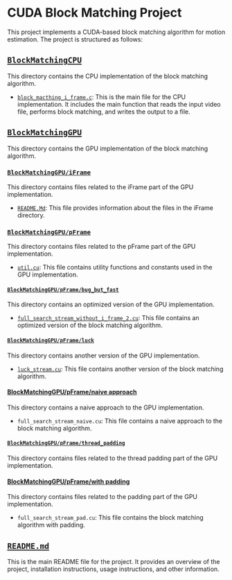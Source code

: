 # CUDA Block Matching Project

This project implements a CUDA-based block matching algorithm for motion estimation. The project is structured as follows:

## [`BlockMatchingCPU`](command:_github.copilot.openRelativePath?%5B%7B%22scheme%22%3A%22file%22%2C%22authority%22%3A%22%22%2C%22path%22%3A%22%2Fhome%2Fwad098%2FBlockMatchingOffical%2FBlockMatchingCPU%22%2C%22query%22%3A%22%22%2C%22fragment%22%3A%22%22%7D%5D "/home/wad098/BlockMatchingOffical/BlockMatchingCPU")

This directory contains the CPU implementation of the block matching algorithm.

- [`block_macthing_i_frame.c`](command:_github.copilot.openSymbolInFile?%5B%22BlockMatchingCPU%2Fblock_macthing_i_frame.c%22%2C%22block_macthing_i_frame.c%22%5D "BlockMatchingCPU/block_macthing_i_frame.c"): This is the main file for the CPU implementation. It includes the main function that reads the input video file, performs block matching, and writes the output to a file.

## [`BlockMatchingGPU`](command:_github.copilot.openRelativePath?%5B%7B%22scheme%22%3A%22file%22%2C%22authority%22%3A%22%22%2C%22path%22%3A%22%2Fhome%2Fwad098%2FBlockMatchingOffical%2FBlockMatchingGPU%22%2C%22query%22%3A%22%22%2C%22fragment%22%3A%22%22%7D%5D "/home/wad098/BlockMatchingOffical/BlockMatchingGPU")

This directory contains the GPU implementation of the block matching algorithm.

### [`BlockMatchingGPU/iFrame`](command:_github.copilot.openRelativePath?%5B%7B%22scheme%22%3A%22file%22%2C%22authority%22%3A%22%22%2C%22path%22%3A%22%2Fhome%2Fwad098%2FBlockMatchingOffical%2FBlockMatchingGPU%2FiFrame%22%2C%22query%22%3A%22%22%2C%22fragment%22%3A%22%22%7D%5D "/home/wad098/BlockMatchingOffical/BlockMatchingGPU/iFrame")

This directory contains files related to the iFrame part of the GPU implementation.

- [`README.Md`](command:_github.copilot.openSymbolInFile?%5B%22BlockMatchingGPU%2FiFrame%2FREADME.Md%22%2C%22README.Md%22%5D "BlockMatchingGPU/iFrame/README.Md"): This file provides information about the files in the iFrame directory.

### [`BlockMatchingGPU/pFrame`](command:_github.copilot.openRelativePath?%5B%7B%22scheme%22%3A%22file%22%2C%22authority%22%3A%22%22%2C%22path%22%3A%22%2Fhome%2Fwad098%2FBlockMatchingOffical%2FBlockMatchingGPU%2FpFrame%22%2C%22query%22%3A%22%22%2C%22fragment%22%3A%22%22%7D%5D "/home/wad098/BlockMatchingOffical/BlockMatchingGPU/pFrame")

This directory contains files related to the pFrame part of the GPU implementation.

- [`util.cu`](command:_github.copilot.openSymbolInFile?%5B%22BlockMatchingGPU%2FpFrame%2Futil.cu%22%2C%22util.cu%22%5D "BlockMatchingGPU/pFrame/util.cu"): This file contains utility functions and constants used in the GPU implementation.

#### [`BlockMatchingGPU/pFrame/bug_but_fast`](command:_github.copilot.openRelativePath?%5B%7B%22scheme%22%3A%22file%22%2C%22authority%22%3A%22%22%2C%22path%22%3A%22%2Fhome%2Fwad098%2FBlockMatchingOffical%2FBlockMatchingGPU%2FpFrame%2Fbug_but_fast%22%2C%22query%22%3A%22%22%2C%22fragment%22%3A%22%22%7D%5D "/home/wad098/BlockMatchingOffical/BlockMatchingGPU/pFrame/bug_but_fast")

This directory contains an optimized version of the GPU implementation.

- [`full_search_stream_without_i_frame_2.cu`](command:_github.copilot.openSymbolInFile?%5B%22BlockMatchingGPU%2FpFrame%2Fbug_but_fast%2Ffull_search_stream_without_i_frame_2.cu%22%2C%22full_search_stream_without_i_frame_2.cu%22%5D "BlockMatchingGPU/pFrame/bug_but_fast/full_search_stream_without_i_frame_2.cu"): This file contains an optimized version of the block matching algorithm.

#### [`BlockMatchingGPU/pFrame/luck`](command:_github.copilot.openRelativePath?%5B%7B%22scheme%22%3A%22file%22%2C%22authority%22%3A%22%22%2C%22path%22%3A%22%2Fhome%2Fwad098%2FBlockMatchingOffical%2FBlockMatchingGPU%2FpFrame%2Fluck%22%2C%22query%22%3A%22%22%2C%22fragment%22%3A%22%22%7D%5D "/home/wad098/BlockMatchingOffical/BlockMatchingGPU/pFrame/luck")

This directory contains another version of the GPU implementation.

- [`luck_stream.cu`](command:_github.copilot.openSymbolInFile?%5B%22BlockMatchingGPU%2FpFrame%2Fluck%2Fluck_stream.cu%22%2C%22luck_stream.cu%22%5D "BlockMatchingGPU/pFrame/luck/luck_stream.cu"): This file contains another version of the block matching algorithm.

#### [BlockMatchingGPU/pFrame/naive approach](BlockMatchingGPU/pFrame/naive%20approach)

This directory contains a naive approach to the GPU implementation.

- `full_search_stream_naive.cu`: This file contains a naive approach to the block matching algorithm.

#### [`BlockMatchingGPU/pFrame/thread_padding`](command:_github.copilot.openRelativePath?%5B%7B%22scheme%22%3A%22file%22%2C%22authority%22%3A%22%22%2C%22path%22%3A%22%2Fhome%2Fwad098%2FBlockMatchingOffical%2FBlockMatchingGPU%2FpFrame%2Fthread_padding%22%2C%22query%22%3A%22%22%2C%22fragment%22%3A%22%22%7D%5D "/home/wad098/BlockMatchingOffical/BlockMatchingGPU/pFrame/thread_padding")

This directory contains files related to the thread padding part of the GPU implementation.

#### [BlockMatchingGPU/pFrame/with padding](BlockMatchingGPU/pFrame/with%20padding)

This directory contains files related to the padding part of the GPU implementation.

- `full_search_stream_pad.cu`: This file contains the block matching algorithm with padding.

## [`README.md`](command:_github.copilot.openRelativePath?%5B%7B%22scheme%22%3A%22file%22%2C%22authority%22%3A%22%22%2C%22path%22%3A%22%2Fhome%2Fwad098%2FBlockMatchingOffical%2FREADME.md%22%2C%22query%22%3A%22%22%2C%22fragment%22%3A%22%22%7D%5D "/home/wad098/BlockMatchingOffical/README.md")

This is the main README file for the project. It provides an overview of the project, installation instructions, usage instructions, and other information.
